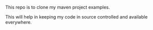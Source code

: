 This repo is to clone my maven project examples.

This will help in keeping my code in source controlled and available everywhere.
